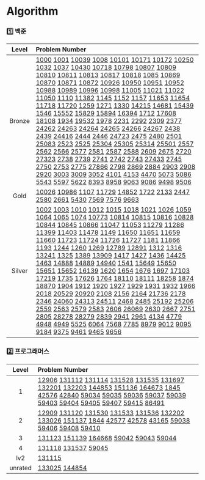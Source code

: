 # Algorithm
### 1️⃣ 백준
| Level | Problem Number |
| :------: | :------ |
| Bronze | [1000](https://github.com/HurDong/Algorithm/tree/main/백준/Bronze/1000. A＋B) [1001](https://github.com/HurDong/Algorithm/tree/main/백준/Bronze/1001. A－B) [10039](https://github.com/HurDong/Algorithm/tree/main/백준/Bronze/10039. 평균 점수) [1008](https://github.com/HurDong/Algorithm/tree/main/백준/Bronze/1008. A／B) [10101](https://github.com/HurDong/Algorithm/tree/main/백준/Bronze/10101. 삼각형 외우기) [10171](https://github.com/HurDong/Algorithm/tree/main/백준/Bronze/10171. 고양이) [10172](https://github.com/HurDong/Algorithm/tree/main/백준/Bronze/10172. 개) [10250](https://github.com/HurDong/Algorithm/tree/main/백준/Bronze/10250. ACM 호텔) [1032](https://github.com/HurDong/Algorithm/tree/main/백준/Bronze/1032. 명령 프롬프트) [1037](https://github.com/HurDong/Algorithm/tree/main/백준/Bronze/1037. 약수) [10430](https://github.com/HurDong/Algorithm/tree/main/백준/Bronze/10430. 나머지) [10718](https://github.com/HurDong/Algorithm/tree/main/백준/Bronze/10718. We love kriii) [10798](https://github.com/HurDong/Algorithm/tree/main/백준/Bronze/10798. 세로읽기) [10807](https://github.com/HurDong/Algorithm/tree/main/백준/Bronze/10807. 개수 세기) [10809](https://github.com/HurDong/Algorithm/tree/main/백준/Bronze/10809. 알파벳 찾기) [10810](https://github.com/HurDong/Algorithm/tree/main/백준/Bronze/10810. 공 넣기) [10811](https://github.com/HurDong/Algorithm/tree/main/백준/Bronze/10811. 바구니 뒤집기) [10813](https://github.com/HurDong/Algorithm/tree/main/백준/Bronze/10813. 공 바꾸기) [10817](https://github.com/HurDong/Algorithm/tree/main/백준/Bronze/10817. 세 수) [10818](https://github.com/HurDong/Algorithm/tree/main/백준/Bronze/10818. 최소， 최대) [1085](https://github.com/HurDong/Algorithm/tree/main/백준/Bronze/1085. 직사각형에서 탈출) [10869](https://github.com/HurDong/Algorithm/tree/main/백준/Bronze/10869. 사칙연산) [10870](https://github.com/HurDong/Algorithm/tree/main/백준/Bronze/10870. 피보나치 수 5) [10871](https://github.com/HurDong/Algorithm/tree/main/백준/Bronze/10871. X보다 작은 수) [10872](https://github.com/HurDong/Algorithm/tree/main/백준/Bronze/10872. 팩토리얼) [10926](https://github.com/HurDong/Algorithm/tree/main/백준/Bronze/10926. ？？！) [10950](https://github.com/HurDong/Algorithm/tree/main/백준/Bronze/10950. A＋B － 3) [10951](https://github.com/HurDong/Algorithm/tree/main/백준/Bronze/10951. A＋B － 4) [10952](https://github.com/HurDong/Algorithm/tree/main/백준/Bronze/10952. A＋B － 5) [10988](https://github.com/HurDong/Algorithm/tree/main/백준/Bronze/10988. 팰린드롬인지 확인하기) [10989](https://github.com/HurDong/Algorithm/tree/main/백준/Bronze/10989. 수 정렬하기 3) [10996](https://github.com/HurDong/Algorithm/tree/main/백준/Bronze/10996. 별 찍기 － 21) [10998](https://github.com/HurDong/Algorithm/tree/main/백준/Bronze/10998. A×B) [11005](https://github.com/HurDong/Algorithm/tree/main/백준/Bronze/11005. 진법 변환 2) [11021](https://github.com/HurDong/Algorithm/tree/main/백준/Bronze/11021. A＋B － 7) [11022](https://github.com/HurDong/Algorithm/tree/main/백준/Bronze/11022. A＋B － 8) [11050](https://github.com/HurDong/Algorithm/tree/main/백준/Bronze/11050. 이항 계수 1) [1110](https://github.com/HurDong/Algorithm/tree/main/백준/Bronze/1110. 더하기 사이클) [11382](https://github.com/HurDong/Algorithm/tree/main/백준/Bronze/11382. 꼬마 정민) [1145](https://github.com/HurDong/Algorithm/tree/main/백준/Bronze/1145. 적어도 대부분의 배수) [1152](https://github.com/HurDong/Algorithm/tree/main/백준/Bronze/1152. 단어의 개수) [1157](https://github.com/HurDong/Algorithm/tree/main/백준/Bronze/1157. 단어 공부) [11653](https://github.com/HurDong/Algorithm/tree/main/백준/Bronze/11653. 소인수분해) [11654](https://github.com/HurDong/Algorithm/tree/main/백준/Bronze/11654. 아스키 코드) [11718](https://github.com/HurDong/Algorithm/tree/main/백준/Bronze/11718. 그대로 출력하기) [11720](https://github.com/HurDong/Algorithm/tree/main/백준/Bronze/11720. 숫자의 합) [1259](https://github.com/HurDong/Algorithm/tree/main/백준/Bronze/1259. 팰린드롬수) [1271](https://github.com/HurDong/Algorithm/tree/main/백준/Bronze/1271. 엄청난 부자2) [1330](https://github.com/HurDong/Algorithm/tree/main/백준/Bronze/1330. 두 수 비교하기) [14215](https://github.com/HurDong/Algorithm/tree/main/백준/Bronze/14215. 세 막대) [14681](https://github.com/HurDong/Algorithm/tree/main/백준/Bronze/14681. 사분면 고르기) [15439](https://github.com/HurDong/Algorithm/tree/main/백준/Bronze/15439. 베라의 패션) [1546](https://github.com/HurDong/Algorithm/tree/main/백준/Bronze/1546. 평균) [15552](https://github.com/HurDong/Algorithm/tree/main/백준/Bronze/15552. 빠른 A＋B) [15829](https://github.com/HurDong/Algorithm/tree/main/백준/Bronze/15829. Hashing) [15894](https://github.com/HurDong/Algorithm/tree/main/백준/Bronze/15894. 수학은 체육과목 입니다) [16394](https://github.com/HurDong/Algorithm/tree/main/백준/Bronze/16394. 홍익대학교) [1712](https://github.com/HurDong/Algorithm/tree/main/백준/Bronze/1712. 손익분기점) [17608](https://github.com/HurDong/Algorithm/tree/main/백준/Bronze/17608. 막대기) [18108](https://github.com/HurDong/Algorithm/tree/main/백준/Bronze/18108. 1998년생인 내가 태국에서는 2541년생？！) [1934](https://github.com/HurDong/Algorithm/tree/main/백준/Bronze/1934. 최소공배수) [19532](https://github.com/HurDong/Algorithm/tree/main/백준/Bronze/19532. 수학은 비대면강의입니다) [1978](https://github.com/HurDong/Algorithm/tree/main/백준/Bronze/1978. 소수 찾기) [2231](https://github.com/HurDong/Algorithm/tree/main/백준/Bronze/2231. 분해합) [2292](https://github.com/HurDong/Algorithm/tree/main/백준/Bronze/2292. 벌집) [2309](https://github.com/HurDong/Algorithm/tree/main/백준/Bronze/2309. 일곱 난쟁이) [2377](https://github.com/HurDong/Algorithm/tree/main/백준/Bronze/2377. Pottery) [24262](https://github.com/HurDong/Algorithm/tree/main/백준/Bronze/24262. 알고리즘 수업 － 알고리즘의 수행 시간 1) [24263](https://github.com/HurDong/Algorithm/tree/main/백준/Bronze/24263. 알고리즘 수업 － 알고리즘의 수행 시간 2) [24264](https://github.com/HurDong/Algorithm/tree/main/백준/Bronze/24264. 알고리즘 수업 － 알고리즘의 수행 시간 3) [24265](https://github.com/HurDong/Algorithm/tree/main/백준/Bronze/24265. 알고리즘 수업 － 알고리즘의 수행 시간 4) [24266](https://github.com/HurDong/Algorithm/tree/main/백준/Bronze/24266. 알고리즘 수업 － 알고리즘의 수행 시간 5) [24267](https://github.com/HurDong/Algorithm/tree/main/백준/Bronze/24267. 알고리즘 수업 － 알고리즘의 수행 시간 6) [2438](https://github.com/HurDong/Algorithm/tree/main/백준/Bronze/2438. 별 찍기 － 1) [2439](https://github.com/HurDong/Algorithm/tree/main/백준/Bronze/2439. 별 찍기 － 2) [24416](https://github.com/HurDong/Algorithm/tree/main/백준/Bronze/24416. 알고리즘 수업 － 피보나치 수 1) [2444](https://github.com/HurDong/Algorithm/tree/main/백준/Bronze/2444. 별 찍기 － 7) [2446](https://github.com/HurDong/Algorithm/tree/main/백준/Bronze/2446. 별 찍기 － 9) [24723](https://github.com/HurDong/Algorithm/tree/main/백준/Bronze/24723. 녹색거탑) [2475](https://github.com/HurDong/Algorithm/tree/main/백준/Bronze/2475. 검증수) [2480](https://github.com/HurDong/Algorithm/tree/main/백준/Bronze/2480. 주사위 세개) [2501](https://github.com/HurDong/Algorithm/tree/main/백준/Bronze/2501. 약수 구하기) [25083](https://github.com/HurDong/Algorithm/tree/main/백준/Bronze/25083. 새싹) [2523](https://github.com/HurDong/Algorithm/tree/main/백준/Bronze/2523. 별 찍기 － 13) [2525](https://github.com/HurDong/Algorithm/tree/main/백준/Bronze/2525. 오븐 시계) [25304](https://github.com/HurDong/Algorithm/tree/main/백준/Bronze/25304. 영수증) [25305](https://github.com/HurDong/Algorithm/tree/main/백준/Bronze/25305. 커트라인) [25314](https://github.com/HurDong/Algorithm/tree/main/백준/Bronze/25314. 코딩은 체육과목 입니다) [25501](https://github.com/HurDong/Algorithm/tree/main/백준/Bronze/25501. 재귀의 귀재) [2557](https://github.com/HurDong/Algorithm/tree/main/백준/Bronze/2557. Hello World) [2562](https://github.com/HurDong/Algorithm/tree/main/백준/Bronze/2562. 최댓값) [2566](https://github.com/HurDong/Algorithm/tree/main/백준/Bronze/2566. 최댓값) [2577](https://github.com/HurDong/Algorithm/tree/main/백준/Bronze/2577. 숫자의 개수) [2581](https://github.com/HurDong/Algorithm/tree/main/백준/Bronze/2581. 소수) [2587](https://github.com/HurDong/Algorithm/tree/main/백준/Bronze/2587. 대표값2) [2588](https://github.com/HurDong/Algorithm/tree/main/백준/Bronze/2588. 곱셈) [2609](https://github.com/HurDong/Algorithm/tree/main/백준/Bronze/2609. 최대공약수와 최소공배수) [2675](https://github.com/HurDong/Algorithm/tree/main/백준/Bronze/2675. 문자열 반복) [2720](https://github.com/HurDong/Algorithm/tree/main/백준/Bronze/2720. 세탁소 사장 동혁) [27323](https://github.com/HurDong/Algorithm/tree/main/백준/Bronze/27323. 직사각형) [2738](https://github.com/HurDong/Algorithm/tree/main/백준/Bronze/2738. 행렬 덧셈) [2739](https://github.com/HurDong/Algorithm/tree/main/백준/Bronze/2739. 구구단) [2741](https://github.com/HurDong/Algorithm/tree/main/백준/Bronze/2741. N 찍기) [2742](https://github.com/HurDong/Algorithm/tree/main/백준/Bronze/2742. 기찍 N) [2743](https://github.com/HurDong/Algorithm/tree/main/백준/Bronze/2743. 단어 길이 재기) [27433](https://github.com/HurDong/Algorithm/tree/main/백준/Bronze/27433. 팩토리얼 2) [2745](https://github.com/HurDong/Algorithm/tree/main/백준/Bronze/2745. 진법 변환) [2750](https://github.com/HurDong/Algorithm/tree/main/백준/Bronze/2750. 수 정렬하기) [2753](https://github.com/HurDong/Algorithm/tree/main/백준/Bronze/2753. 윤년) [2775](https://github.com/HurDong/Algorithm/tree/main/백준/Bronze/2775. 부녀회장이 될테야) [27866](https://github.com/HurDong/Algorithm/tree/main/백준/Bronze/27866. 문자와 문자열) [2798](https://github.com/HurDong/Algorithm/tree/main/백준/Bronze/2798. 블랙잭) [2869](https://github.com/HurDong/Algorithm/tree/main/백준/Bronze/2869. 달팽이는 올라가고 싶다) [2884](https://github.com/HurDong/Algorithm/tree/main/백준/Bronze/2884. 알람 시계) [2903](https://github.com/HurDong/Algorithm/tree/main/백준/Bronze/2903. 중앙 이동 알고리즘) [2908](https://github.com/HurDong/Algorithm/tree/main/백준/Bronze/2908. 상수) [2920](https://github.com/HurDong/Algorithm/tree/main/백준/Bronze/2920. 음계) [3003](https://github.com/HurDong/Algorithm/tree/main/백준/Bronze/3003. 킹， 퀸， 룩， 비숍， 나이트， 폰) [3009](https://github.com/HurDong/Algorithm/tree/main/백준/Bronze/3009. 네 번째 점) [3052](https://github.com/HurDong/Algorithm/tree/main/백준/Bronze/3052. 나머지) [4101](https://github.com/HurDong/Algorithm/tree/main/백준/Bronze/4101. 크냐？) [4153](https://github.com/HurDong/Algorithm/tree/main/백준/Bronze/4153. 직각삼각형) [4470](https://github.com/HurDong/Algorithm/tree/main/백준/Bronze/4470. 줄번호) [5073](https://github.com/HurDong/Algorithm/tree/main/백준/Bronze/5073. 삼각형과 세 변) [5086](https://github.com/HurDong/Algorithm/tree/main/백준/Bronze/5086. 배수와 약수) [5543](https://github.com/HurDong/Algorithm/tree/main/백준/Bronze/5543. 상근날드) [5597](https://github.com/HurDong/Algorithm/tree/main/백준/Bronze/5597. 과제 안 내신 분．．？) [5622](https://github.com/HurDong/Algorithm/tree/main/백준/Bronze/5622. 다이얼) [8393](https://github.com/HurDong/Algorithm/tree/main/백준/Bronze/8393. 합) [8958](https://github.com/HurDong/Algorithm/tree/main/백준/Bronze/8958. OX퀴즈) [9063](https://github.com/HurDong/Algorithm/tree/main/백준/Bronze/9063. 대지) [9086](https://github.com/HurDong/Algorithm/tree/main/백준/Bronze/9086. 문자열) [9498](https://github.com/HurDong/Algorithm/tree/main/백준/Bronze/9498. 시험 성적) [9506](https://github.com/HurDong/Algorithm/tree/main/백준/Bronze/9506. 약수들의 합)  |
| Gold | [10026](https://github.com/HurDong/Algorithm/tree/main/백준/Gold/10026. 적록색약) [10986](https://github.com/HurDong/Algorithm/tree/main/백준/Gold/10986. 나머지 합) [1107](https://github.com/HurDong/Algorithm/tree/main/백준/Gold/1107. 리모컨) [11729](https://github.com/HurDong/Algorithm/tree/main/백준/Gold/11729. 하노이 탑 이동 순서) [14852](https://github.com/HurDong/Algorithm/tree/main/백준/Gold/14852. 타일 채우기 3) [1722](https://github.com/HurDong/Algorithm/tree/main/백준/Gold/1722. 순열의 순서) [2133](https://github.com/HurDong/Algorithm/tree/main/백준/Gold/2133. 타일 채우기) [2447](https://github.com/HurDong/Algorithm/tree/main/백준/Gold/2447. 별 찍기 － 10) [2580](https://github.com/HurDong/Algorithm/tree/main/백준/Gold/2580. 스도쿠) [2661](https://github.com/HurDong/Algorithm/tree/main/백준/Gold/2661. 좋은수열) [5430](https://github.com/HurDong/Algorithm/tree/main/백준/Gold/5430. AC) [7569](https://github.com/HurDong/Algorithm/tree/main/백준/Gold/7569. 토마토) [7576](https://github.com/HurDong/Algorithm/tree/main/백준/Gold/7576. 토마토) [9663](https://github.com/HurDong/Algorithm/tree/main/백준/Gold/9663. N－Queen)  |
| Silver | [1002](https://github.com/HurDong/Algorithm/tree/main/백준/Silver/1002. 터렛) [1003](https://github.com/HurDong/Algorithm/tree/main/백준/Silver/1003. 피보나치 함수) [1010](https://github.com/HurDong/Algorithm/tree/main/백준/Silver/1010. 다리 놓기) [1012](https://github.com/HurDong/Algorithm/tree/main/백준/Silver/1012. 유기농 배추) [1015](https://github.com/HurDong/Algorithm/tree/main/백준/Silver/1015. 수열 정렬) [1018](https://github.com/HurDong/Algorithm/tree/main/백준/Silver/1018. 체스판 다시 칠하기) [1021](https://github.com/HurDong/Algorithm/tree/main/백준/Silver/1021. 회전하는 큐) [1026](https://github.com/HurDong/Algorithm/tree/main/백준/Silver/1026. 보물) [1059](https://github.com/HurDong/Algorithm/tree/main/백준/Silver/1059. 좋은 구간) [1064](https://github.com/HurDong/Algorithm/tree/main/백준/Silver/1064. 평행사변형) [1065](https://github.com/HurDong/Algorithm/tree/main/백준/Silver/1065. 한수) [1074](https://github.com/HurDong/Algorithm/tree/main/백준/Silver/1074. Z) [10773](https://github.com/HurDong/Algorithm/tree/main/백준/Silver/10773. 제로) [10814](https://github.com/HurDong/Algorithm/tree/main/백준/Silver/10814. 나이순 정렬) [10815](https://github.com/HurDong/Algorithm/tree/main/백준/Silver/10815. 숫자 카드) [10816](https://github.com/HurDong/Algorithm/tree/main/백준/Silver/10816. 숫자 카드 2) [10828](https://github.com/HurDong/Algorithm/tree/main/백준/Silver/10828. 스택) [10844](https://github.com/HurDong/Algorithm/tree/main/백준/Silver/10844. 쉬운 계단 수) [10845](https://github.com/HurDong/Algorithm/tree/main/백준/Silver/10845. 큐) [10866](https://github.com/HurDong/Algorithm/tree/main/백준/Silver/10866. 덱) [11047](https://github.com/HurDong/Algorithm/tree/main/백준/Silver/11047. 동전 0) [11053](https://github.com/HurDong/Algorithm/tree/main/백준/Silver/11053. 가장 긴 증가하는 부분 수열) [11279](https://github.com/HurDong/Algorithm/tree/main/백준/Silver/11279. 최대 힙) [11286](https://github.com/HurDong/Algorithm/tree/main/백준/Silver/11286. 절댓값 힙) [11399](https://github.com/HurDong/Algorithm/tree/main/백준/Silver/11399. ATM) [11403](https://github.com/HurDong/Algorithm/tree/main/백준/Silver/11403. 경로 찾기) [11478](https://github.com/HurDong/Algorithm/tree/main/백준/Silver/11478. 서로 다른 부분 문자열의 개수) [1149](https://github.com/HurDong/Algorithm/tree/main/백준/Silver/1149. RGB거리) [11650](https://github.com/HurDong/Algorithm/tree/main/백준/Silver/11650. 좌표 정렬하기) [11651](https://github.com/HurDong/Algorithm/tree/main/백준/Silver/11651. 좌표 정렬하기 2) [11659](https://github.com/HurDong/Algorithm/tree/main/백준/Silver/11659. 구간 합 구하기 4) [11660](https://github.com/HurDong/Algorithm/tree/main/백준/Silver/11660. 구간 합 구하기 5) [11723](https://github.com/HurDong/Algorithm/tree/main/백준/Silver/11723. 집합) [11724](https://github.com/HurDong/Algorithm/tree/main/백준/Silver/11724. 연결 요소의 개수) [11726](https://github.com/HurDong/Algorithm/tree/main/백준/Silver/11726. 2×n 타일링) [11727](https://github.com/HurDong/Algorithm/tree/main/백준/Silver/11727. 2×n 타일링 2) [1181](https://github.com/HurDong/Algorithm/tree/main/백준/Silver/1181. 단어 정렬) [11866](https://github.com/HurDong/Algorithm/tree/main/백준/Silver/11866. 요세푸스 문제 0) [1193](https://github.com/HurDong/Algorithm/tree/main/백준/Silver/1193. 분수찾기) [1244](https://github.com/HurDong/Algorithm/tree/main/백준/Silver/1244. 스위치 켜고 끄기) [1260](https://github.com/HurDong/Algorithm/tree/main/백준/Silver/1260. DFS와 BFS) [1269](https://github.com/HurDong/Algorithm/tree/main/백준/Silver/1269. 대칭 차집합) [12789](https://github.com/HurDong/Algorithm/tree/main/백준/Silver/12789. 도키도키 간식드리미) [12891](https://github.com/HurDong/Algorithm/tree/main/백준/Silver/12891. DNA 비밀번호) [1312](https://github.com/HurDong/Algorithm/tree/main/백준/Silver/1312. 소수) [1316](https://github.com/HurDong/Algorithm/tree/main/백준/Silver/1316. 그룹 단어 체커) [13241](https://github.com/HurDong/Algorithm/tree/main/백준/Silver/13241. 최소공배수) [1325](https://github.com/HurDong/Algorithm/tree/main/백준/Silver/1325. 효율적인 해킹) [1389](https://github.com/HurDong/Algorithm/tree/main/백준/Silver/1389. 케빈 베이컨의 6단계 법칙) [13909](https://github.com/HurDong/Algorithm/tree/main/백준/Silver/13909. 창문 닫기) [1417](https://github.com/HurDong/Algorithm/tree/main/백준/Silver/1417. 국회의원 선거) [1427](https://github.com/HurDong/Algorithm/tree/main/백준/Silver/1427. 소트인사이드) [1436](https://github.com/HurDong/Algorithm/tree/main/백준/Silver/1436. 영화감독 숌) [14425](https://github.com/HurDong/Algorithm/tree/main/백준/Silver/14425. 문자열 집합) [1463](https://github.com/HurDong/Algorithm/tree/main/백준/Silver/1463. 1로 만들기) [14888](https://github.com/HurDong/Algorithm/tree/main/백준/Silver/14888. 연산자 끼워넣기) [14889](https://github.com/HurDong/Algorithm/tree/main/백준/Silver/14889. 스타트와 링크) [14940](https://github.com/HurDong/Algorithm/tree/main/백준/Silver/14940. 쉬운 최단거리) [1541](https://github.com/HurDong/Algorithm/tree/main/백준/Silver/1541. 잃어버린 괄호) [15649](https://github.com/HurDong/Algorithm/tree/main/백준/Silver/15649. N과 M （1）) [15650](https://github.com/HurDong/Algorithm/tree/main/백준/Silver/15650. N과 M （2）) [15651](https://github.com/HurDong/Algorithm/tree/main/백준/Silver/15651. N과 M （3）) [15652](https://github.com/HurDong/Algorithm/tree/main/백준/Silver/15652. N과 M （4）) [16139](https://github.com/HurDong/Algorithm/tree/main/백준/Silver/16139. 인간－컴퓨터 상호작용) [1620](https://github.com/HurDong/Algorithm/tree/main/백준/Silver/1620. 나는야 포켓몬 마스터 이다솜) [1654](https://github.com/HurDong/Algorithm/tree/main/백준/Silver/1654. 랜선 자르기) [1676](https://github.com/HurDong/Algorithm/tree/main/백준/Silver/1676. 팩토리얼 0의 개수) [1697](https://github.com/HurDong/Algorithm/tree/main/백준/Silver/1697. 숨바꼭질) [17103](https://github.com/HurDong/Algorithm/tree/main/백준/Silver/17103. 골드바흐 파티션) [17219](https://github.com/HurDong/Algorithm/tree/main/백준/Silver/17219. 비밀번호 찾기) [1735](https://github.com/HurDong/Algorithm/tree/main/백준/Silver/1735. 분수 합) [17626](https://github.com/HurDong/Algorithm/tree/main/백준/Silver/17626. Four Squares) [1764](https://github.com/HurDong/Algorithm/tree/main/백준/Silver/1764. 듣보잡) [18110](https://github.com/HurDong/Algorithm/tree/main/백준/Silver/18110. solved．ac) [18111](https://github.com/HurDong/Algorithm/tree/main/백준/Silver/18111. 마인크래프트) [18258](https://github.com/HurDong/Algorithm/tree/main/백준/Silver/18258. 큐 2) [1874](https://github.com/HurDong/Algorithm/tree/main/백준/Silver/1874. 스택 수열) [18870](https://github.com/HurDong/Algorithm/tree/main/백준/Silver/18870. 좌표 압축) [1904](https://github.com/HurDong/Algorithm/tree/main/백준/Silver/1904. 01타일) [1912](https://github.com/HurDong/Algorithm/tree/main/백준/Silver/1912. 연속합) [1920](https://github.com/HurDong/Algorithm/tree/main/백준/Silver/1920. 수 찾기) [1927](https://github.com/HurDong/Algorithm/tree/main/백준/Silver/1927. 최소 힙) [1929](https://github.com/HurDong/Algorithm/tree/main/백준/Silver/1929. 소수 구하기) [1931](https://github.com/HurDong/Algorithm/tree/main/백준/Silver/1931. 회의실 배정) [1932](https://github.com/HurDong/Algorithm/tree/main/백준/Silver/1932. 정수 삼각형) [1966](https://github.com/HurDong/Algorithm/tree/main/백준/Silver/1966. 프린터 큐) [2018](https://github.com/HurDong/Algorithm/tree/main/백준/Silver/2018. 수들의 합 5) [20529](https://github.com/HurDong/Algorithm/tree/main/백준/Silver/20529. 가장 가까운 세 사람의 심리적 거리) [20920](https://github.com/HurDong/Algorithm/tree/main/백준/Silver/20920. 영단어 암기는 괴로워) [2108](https://github.com/HurDong/Algorithm/tree/main/백준/Silver/2108. 통계학) [2156](https://github.com/HurDong/Algorithm/tree/main/백준/Silver/2156. 포도주 시식) [2164](https://github.com/HurDong/Algorithm/tree/main/백준/Silver/2164. 카드2) [21736](https://github.com/HurDong/Algorithm/tree/main/백준/Silver/21736. 헌내기는 친구가 필요해) [2178](https://github.com/HurDong/Algorithm/tree/main/백준/Silver/2178. 미로 탐색) [2346](https://github.com/HurDong/Algorithm/tree/main/백준/Silver/2346. 풍선 터뜨리기) [24060](https://github.com/HurDong/Algorithm/tree/main/백준/Silver/24060. 알고리즘 수업 － 병합 정렬 1) [24313](https://github.com/HurDong/Algorithm/tree/main/백준/Silver/24313. 알고리즘 수업 － 점근적 표기 1) [24511](https://github.com/HurDong/Algorithm/tree/main/백준/Silver/24511. queuestack) [2468](https://github.com/HurDong/Algorithm/tree/main/백준/Silver/2468. 안전 영역) [2485](https://github.com/HurDong/Algorithm/tree/main/백준/Silver/2485. 가로수) [25192](https://github.com/HurDong/Algorithm/tree/main/백준/Silver/25192. 인사성 밝은 곰곰이) [25206](https://github.com/HurDong/Algorithm/tree/main/백준/Silver/25206. 너의 평점은) [2559](https://github.com/HurDong/Algorithm/tree/main/백준/Silver/2559. 수열) [2563](https://github.com/HurDong/Algorithm/tree/main/백준/Silver/2563. 색종이) [2579](https://github.com/HurDong/Algorithm/tree/main/백준/Silver/2579. 계단 오르기) [2583](https://github.com/HurDong/Algorithm/tree/main/백준/Silver/2583. 영역 구하기) [2606](https://github.com/HurDong/Algorithm/tree/main/백준/Silver/2606. 바이러스) [26069](https://github.com/HurDong/Algorithm/tree/main/백준/Silver/26069. 붙임성 좋은 총총이) [2630](https://github.com/HurDong/Algorithm/tree/main/백준/Silver/2630. 색종이 만들기) [2667](https://github.com/HurDong/Algorithm/tree/main/백준/Silver/2667. 단지번호붙이기) [2751](https://github.com/HurDong/Algorithm/tree/main/백준/Silver/2751. 수 정렬하기 2) [2805](https://github.com/HurDong/Algorithm/tree/main/백준/Silver/2805. 나무 자르기) [28278](https://github.com/HurDong/Algorithm/tree/main/백준/Silver/28278. 스택 2) [28279](https://github.com/HurDong/Algorithm/tree/main/백준/Silver/28279. 덱 2) [2839](https://github.com/HurDong/Algorithm/tree/main/백준/Silver/2839. 설탕 배달) [2941](https://github.com/HurDong/Algorithm/tree/main/백준/Silver/2941. 크로아티아 알파벳) [2961](https://github.com/HurDong/Algorithm/tree/main/백준/Silver/2961. 도영이가 만든 맛있는 음식) [4134](https://github.com/HurDong/Algorithm/tree/main/백준/Silver/4134. 다음 소수) [4779](https://github.com/HurDong/Algorithm/tree/main/백준/Silver/4779. 칸토어 집합) [4948](https://github.com/HurDong/Algorithm/tree/main/백준/Silver/4948. 베르트랑 공준) [4949](https://github.com/HurDong/Algorithm/tree/main/백준/Silver/4949. 균형잡힌 세상) [5525](https://github.com/HurDong/Algorithm/tree/main/백준/Silver/5525. IOIOI) [6064](https://github.com/HurDong/Algorithm/tree/main/백준/Silver/6064. 카잉 달력) [7568](https://github.com/HurDong/Algorithm/tree/main/백준/Silver/7568. 덩치) [7785](https://github.com/HurDong/Algorithm/tree/main/백준/Silver/7785. 회사에 있는 사람) [8979](https://github.com/HurDong/Algorithm/tree/main/백준/Silver/8979. 올림픽) [9012](https://github.com/HurDong/Algorithm/tree/main/백준/Silver/9012. 괄호) [9095](https://github.com/HurDong/Algorithm/tree/main/백준/Silver/9095. 1， 2， 3 더하기) [9184](https://github.com/HurDong/Algorithm/tree/main/백준/Silver/9184. 신나는 함수 실행) [9375](https://github.com/HurDong/Algorithm/tree/main/백준/Silver/9375. 패션왕 신해빈) [9461](https://github.com/HurDong/Algorithm/tree/main/백준/Silver/9461. 파도반 수열) [9465](https://github.com/HurDong/Algorithm/tree/main/백준/Silver/9465. 스티커) [9656](https://github.com/HurDong/Algorithm/tree/main/백준/Silver/9656. 돌 게임 2)  |

### 2️⃣ 프로그래머스
| Level | Problem Number |
| :------: | :------ |
| 1 | [12906](https://github.com/HurDong/Algorithm/tree/main/프로그래머스/1/12906. 같은 숫자는 싫어) [131112](https://github.com/HurDong/Algorithm/tree/main/프로그래머스/1/131112. 강원도에 위치한 생산공장 목록 출력하기) [131114](https://github.com/HurDong/Algorithm/tree/main/프로그래머스/1/131114. 경기도에 위치한 식품창고 목록 출력하기) [131528](https://github.com/HurDong/Algorithm/tree/main/프로그래머스/1/131528. 나이 정보가 없는 회원 수 구하기) [131535](https://github.com/HurDong/Algorithm/tree/main/프로그래머스/1/131535. 조건에 맞는 회원수 구하기) [131697](https://github.com/HurDong/Algorithm/tree/main/프로그래머스/1/131697. 가장 비싼 상품 구하기) [132201](https://github.com/HurDong/Algorithm/tree/main/프로그래머스/1/132201. 12세 이하인 여자 환자 목록 출력하기) [132203](https://github.com/HurDong/Algorithm/tree/main/프로그래머스/1/132203. 흉부외과 또는 일반외과 의사 목록 출력하기) [144853](https://github.com/HurDong/Algorithm/tree/main/프로그래머스/1/144853. 조건에 맞는 도서 리스트 출력하기) [151136](https://github.com/HurDong/Algorithm/tree/main/프로그래머스/1/151136. 평균 일일 대여 요금 구하기) [164673](https://github.com/HurDong/Algorithm/tree/main/프로그래머스/1/164673. 조건에 부합하는 중고거래 댓글 조회하기) [1845](https://github.com/HurDong/Algorithm/tree/main/프로그래머스/1/1845. 폰켓몬) [42576](https://github.com/HurDong/Algorithm/tree/main/프로그래머스/1/42576. 완주하지 못한 선수) [42840](https://github.com/HurDong/Algorithm/tree/main/프로그래머스/1/42840. 모의고사) [59034](https://github.com/HurDong/Algorithm/tree/main/프로그래머스/1/59034. 모든 레코드 조회하기) [59035](https://github.com/HurDong/Algorithm/tree/main/프로그래머스/1/59035. 역순 정렬하기) [59036](https://github.com/HurDong/Algorithm/tree/main/프로그래머스/1/59036. 아픈 동물 찾기) [59037](https://github.com/HurDong/Algorithm/tree/main/프로그래머스/1/59037. 어린 동물 찾기) [59039](https://github.com/HurDong/Algorithm/tree/main/프로그래머스/1/59039. 이름이 없는 동물의 아이디) [59403](https://github.com/HurDong/Algorithm/tree/main/프로그래머스/1/59403. 동물의 아이디와 이름) [59404](https://github.com/HurDong/Algorithm/tree/main/프로그래머스/1/59404. 여러 기준으로 정렬하기) [59405](https://github.com/HurDong/Algorithm/tree/main/프로그래머스/1/59405. 상위 n개 레코드) [59407](https://github.com/HurDong/Algorithm/tree/main/프로그래머스/1/59407. 이름이 있는 동물의 아이디) [59415](https://github.com/HurDong/Algorithm/tree/main/프로그래머스/1/59415. 최댓값 구하기) [86491](https://github.com/HurDong/Algorithm/tree/main/프로그래머스/1/86491. 최소직사각형)  |
| 2 | [12909](https://github.com/HurDong/Algorithm/tree/main/프로그래머스/2/12909. 올바른 괄호) [131120](https://github.com/HurDong/Algorithm/tree/main/프로그래머스/2/131120. 3월에 태어난 여성 회원 목록 출력하기) [131530](https://github.com/HurDong/Algorithm/tree/main/프로그래머스/2/131530. 가격대 별 상품 개수 구하기) [131533](https://github.com/HurDong/Algorithm/tree/main/프로그래머스/2/131533. 상품 별 오프라인 매출 구하기) [131536](https://github.com/HurDong/Algorithm/tree/main/프로그래머스/2/131536. 재구매가 일어난 상품과 회원 리스트 구하기) [132202](https://github.com/HurDong/Algorithm/tree/main/프로그래머스/2/132202. 진료과별 총 예약 횟수 출력하기) [133026](https://github.com/HurDong/Algorithm/tree/main/프로그래머스/2/133026. 성분으로 구분한 아이스크림 총 주문량) [151137](https://github.com/HurDong/Algorithm/tree/main/프로그래머스/2/151137. 자동차 종류 별 특정 옵션이 포함된 자동차 수 구하기) [1844](https://github.com/HurDong/Algorithm/tree/main/프로그래머스/2/1844. 게임 맵 최단거리) [42577](https://github.com/HurDong/Algorithm/tree/main/프로그래머스/2/42577. 전화번호 목록) [42578](https://github.com/HurDong/Algorithm/tree/main/프로그래머스/2/42578. 의상) [43165](https://github.com/HurDong/Algorithm/tree/main/프로그래머스/2/43165. 타겟 넘버) [59038](https://github.com/HurDong/Algorithm/tree/main/프로그래머스/2/59038. 최솟값 구하기) [59406](https://github.com/HurDong/Algorithm/tree/main/프로그래머스/2/59406. 동물 수 구하기) [59408](https://github.com/HurDong/Algorithm/tree/main/프로그래머스/2/59408. 중복 제거하기) [59410](https://github.com/HurDong/Algorithm/tree/main/프로그래머스/2/59410. NULL 처리하기)  |
| 3 | [131123](https://github.com/HurDong/Algorithm/tree/main/프로그래머스/3/131123. 즐겨찾기가 가장 많은 식당 정보 출력하기) [151139](https://github.com/HurDong/Algorithm/tree/main/프로그래머스/3/151139. 대여 횟수가 많은 자동차들의 월별 대여 횟수 구하기) [164668](https://github.com/HurDong/Algorithm/tree/main/프로그래머스/3/164668. 조건에 맞는 사용자와 총 거래금액 조회하기) [59042](https://github.com/HurDong/Algorithm/tree/main/프로그래머스/3/59042. 없어진 기록 찾기) [59043](https://github.com/HurDong/Algorithm/tree/main/프로그래머스/3/59043. 있었는데요 없었습니다) [59044](https://github.com/HurDong/Algorithm/tree/main/프로그래머스/3/59044. 오랜 기간 보호한 동물（1）)  |
| 4 | [131118](https://github.com/HurDong/Algorithm/tree/main/프로그래머스/4/131118. 서울에 위치한 식당 목록 출력하기) [131537](https://github.com/HurDong/Algorithm/tree/main/프로그래머스/4/131537. 오프라인／온라인 판매 데이터 통합하기) [59045](https://github.com/HurDong/Algorithm/tree/main/프로그래머스/4/59045. 보호소에서 중성화한 동물)  |
| lv2 | [131115](https://github.com/HurDong/Algorithm/tree/main/프로그래머스/lv2/131115. 가격이 제일 비싼 식품의 정보 출력하기)  |
| unrated | [133025](https://github.com/HurDong/Algorithm/tree/main/프로그래머스/unrated/133025. 과일로 만든 아이스크림 고르기) [144854](https://github.com/HurDong/Algorithm/tree/main/프로그래머스/unrated/144854. 조건에 맞는 도서와 저자 리스트 출력하기)  |

